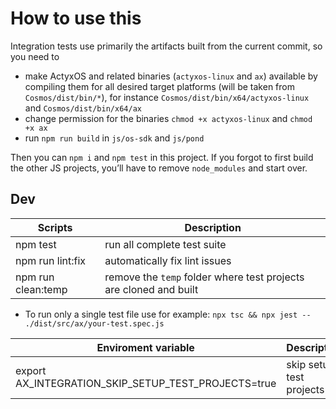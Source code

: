 # How to use this

Integration tests use primarily the artifacts built from the current commit, so you need to

- make ActyxOS and related binaries (`actyxos-linux` and `ax`) available by compiling them for all desired target platforms (will be taken from `Cosmos/dist/bin/*`), for instance `Cosmos/dist/bin/x64/actyxos-linux` and `Cosmos/dist/bin/x64/ax`
- change permission for the binaries `chmod +x actyxos-linux` and `chmod +x ax`
- run `npm run build` in `js/os-sdk` and `js/pond`

Then you can `npm i` and `npm test` in this project. If you forgot to first build the other JS projects, you’ll have to remove `node_modules` and start over.

## Dev

| Scripts            | Description                                                       |
|--------------------|-------------------------------------------------------------------|
| npm test           | run all complete test suite                                       |
| npm run lint:fix   | automatically fix lint issues                                     |
| npm run clean:temp | remove the `temp` folder where test projects are cloned and built |

- To run only a single test file use for example: `npx tsc && npx jest -- ./dist/src/ax/your-test.spec.js`

| Enviroment variable                                 | Description              |
|-----------------------------------------------------|--------------------------|
| export AX_INTEGRATION_SKIP_SETUP_TEST_PROJECTS=true | skip setup test projects |
